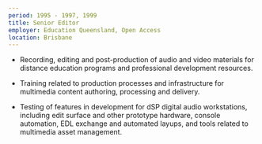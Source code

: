 ```yaml
---
period: 1995 - 1997, 1999
title: Senior Editor
employer: Education Queensland, Open Access
location: Brisbane
---
```


* Recording, editing and post-production of audio and video materials for distance education programs and professional development resources.

* Training related to production processes and infrastructure for multimedia content authoring, processing and delivery.

* Testing of features in development for dSP digital audio workstations, including edit surface and other prototype hardware, console automation, EDL exchange and automated layups, and tools related to multimedia asset management.
